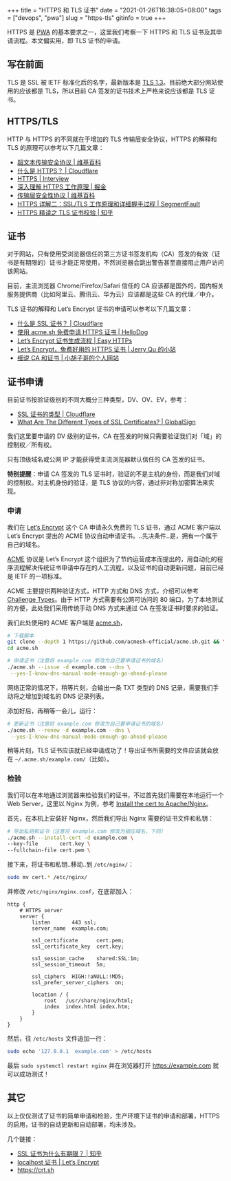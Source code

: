 +++
title = "HTTPS 和 TLS 证书"
date = "2021-01-26T16:38:05+08:00"
tags = ["devops", "pwa"]
slug = "https-tls"
gitinfo = true
+++

HTTPS 是 [PWA] 的基本要求之一，这里我们考察一下 HTTPS 和 TLS 证书及其申请流程。本文偏实用，即 TLS 证书的申请。

## 写在前面

TLS 是 SSL 被 IETF 标准化后的名字，最新版本是 [TLS 1.3]。目前绝大部分网站使用的应该都是 TLS，所以目前 CA 签发的证书技术上严格来说应该都是 TLS 证书。

## HTTPS/TLS

HTTP 与 HTTPS 的不同就在于增加的 TLS 传输层安全协议，HTTPS 的解释和 TLS 的原理可以参考以下几篇文章：

- [超文本传输安全协议 | 维基百科](https://zh.wikipedia.org/wiki/超文本传输安全协议)
- [什么是 HTTPS？ | Cloudflare](https://www.cloudflare.com/zh-cn/learning/ssl/what-is-https/)
- [HTTPS | Interview](https://hadyang.github.io/interview/docs/basic/net/https/)
- [深入理解 HTTPS 工作原理 | 掘金](https://juejin.cn/post/6844903830916694030)
- [传输层安全性协议 | 维基百科](https://zh.wikipedia.org/wiki/傳輸層安全性協定)
- [HTTPS 详解二：SSL/TLS 工作原理和详细握手过程 | SegmentFault](https://segmentfault.com/a/1190000021559557)
- [HTTPS 精读之 TLS 证书校验 | 知乎](https://zhuanlan.zhihu.com/p/30655259)

## 证书

对于网站，只有使用受浏览器信任的第三方证书签发机构（CA）签发的有效（证书是有期限的）证书才能正常使用，不然浏览器会跳出警告甚至直接阻止用户访问该网站。

目前，主流浏览器 Chrome/Firefox/Safari 信任的 CA 应该都是国外的，国内相关服务提供商（比如阿里云、腾讯云、华为云）应该都是这些 CA 的代理╱中介。

TLS 证书的解释和 Let’s Encrypt 证书的申请可以参考以下几篇文章：

- [什么是 SSL 证书？ | Cloudflare](https://www.cloudflare.com/zh-cn/learning/ssl/what-is-an-ssl-certificate/)
- [使用 acme.sh 免费申请 HTTPS 证书 | HelloDog](https://wsgzao.github.io/post/acme/)
- [Let’s Encrypt 证书生成流程 | Easy HTTPs](https://easy.zhetao.com/easy-https-lets-encrypt-content-115)
- [Let’s Encrypt，免费好用的 HTTPS 证书 | Jerry Qu 的小站](https://imququ.com/post/letsencrypt-certificate.html)
- [细说 CA 和证书 | 小胡子哥的个人网站](https://www.barretlee.com/blog/2016/04/24/detail-about-ca-and-certs/)

## 证书申请

目前证书按验证级别的不同大概分三种类型，DV、OV、EV，参考：

- [SSL 证书的类型 | Cloudflare](https://www.cloudflare.com/zh-cn/learning/ssl/types-of-ssl-certificates/)
- [What Are The Different Types of SSL Certificates? | GlobalSign](https://www.globalsign.com/en/ssl-information-center/types-of-ssl-certificate)

我们这里要申请的 DV 级别的证书，CA 在签发的时候只需要验证我们对「域」的控制权╱所有权。

只有顶级域名或公网 IP 才能获得受主流浏览器默认信任的 CA 签发的证书。

**特别提醒**：申请 CA 签发的 TLS 证书时，验证的不是主机的身份，而是我们对域的控制权。对主机身份的验证，是 TLS 协议的内容，通过非对称加密算法来实现。

### 申请

我们在 [Let’s Encrypt] 这个 CA 申请永久免费的 TLS 证书，通过 ACME 客户端以 Let’s Encrypt 提出的 ACME 协议自动申请证书。..先决条件..是，拥有一个属于自己的域名。

[ACME] 协议是 Let’s Encrypt 这个组织为了节约运营成本而提出的，用自动化的程序流程解决传统证书申请中存在的人工流程，以及证书的自动更新问题，目前已经是 IETF 的一项标准。

ACME 主要提供两种验证方式，HTTP 方式和 DNS 方式，介绍可以参考 [Challenge Types]。由于 HTTP 方式需要有公网可访问的 80 端口，为了本地测试的方便，此处我们采用传统手动 DNS 方式来通过 CA 在签发证书时要求的验证。

我们此处使用的 ACME 客户端是 [acme.sh]，

```sh
# 下载脚本
git clone --depth 1 https://github.com/acmesh-official/acme.sh.git && \
cd acme.sh

# 申请证书（注意将 example.com 修改为自己要申请证书的域名）
./acme.sh --issue -d example.com --dns \
 --yes-I-know-dns-manual-mode-enough-go-ahead-please
```

网络正常的情况下，稍等片刻，会输出一条 TXT 类型的 DNS 记录，需要我们手动将之增加到域名的 DNS 记录列表。

添加好后，再稍等一会儿，运行：

```sh
# 更新证书（注意将 example.com 修改为自己要申请证书的域名）
./acme.sh --renew -d example.com --dns \
 --yes-I-know-dns-manual-mode-enough-go-ahead-please
```

稍等片刻，TLS 证书应该就已经申请成功了！导出证书所需要的文件应该就会放在 `~/.acme.sh/example.com/`（比如）。

### 检验

我们可以在本地通过浏览器来检验我们的证书，不过首先我们需要在本地运行一个 Web Server，这里以 Nginx 为例，参考 [Install the cert to Apache/Nginx]。

首先，在本机上安装好 Nginx，然后我们导出 Nginx 需要的证书文件和私钥：

```sh
# 导出私钥和证书（注意将 example.com 修改为相应域名，下同）
./acme.sh --install-cert -d example.com \
--key-file       cert.key \
--fullchain-file cert.pem \
```

接下来，将证书和私钥..移动..到 `/etc/nginx/`：

```sh
sudo mv cert.* /etc/nginx/
```

并修改 `/etc/nginx/nginx.conf`，在底部加入：

```nginx
http {
    # HTTPS server
    server {
        listen       443 ssl;
        server_name  example.com;

        ssl_certificate      cert.pem;
        ssl_certificate_key  cert.key;

        ssl_session_cache    shared:SSL:1m;
        ssl_session_timeout  5m;

        ssl_ciphers  HIGH:!aNULL:!MD5;
        ssl_prefer_server_ciphers  on;

        location / {
            root   /usr/share/nginx/html;
            index  index.html index.htm;
        }
    }
}
```

然后，往 `/etc/hosts` 文件追加一行：

```sh
sudo echo '127.0.0.1  example.com' > /etc/hosts
```

最后 `sudo systemctl restart nginx` 并在浏览器打开 https://example.com 就可以成功测试！

## 其它

以上仅仅测试了证书的简单申请和检验，生产环境下证书的申请和部署，HTTPS 的启用，证书的自动更新和自动部署，均未涉及。

几个链接：

- [SSL 证书为什么有期限？ | 知乎](https://www.zhihu.com/question/20803288)
- [localhost 证书 | Let’s Encrypt](https://letsencrypt.org/zh-cn/docs/certificates-for-localhost/)
- https://crt.sh



[PWA]: https://web.dev/progressive-web-apps/
[TLS 1.3]: https://tools.ietf.org/html/rfc8446
[Let’s Encrypt]: https://letsencrypt.org/
[ACME]: https://tools.ietf.org/html/rfc8555
[Challenge Types]: https://letsencrypt.org/docs/challenge-types/
[acme.sh]: https://github.com/acmesh-official/acme.sh
[Install the cert to Apache/Nginx]: https://github.com/acmesh-official/acme.sh#3-install-the-cert-to-apachenginx-etc
